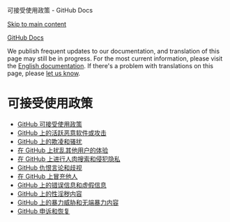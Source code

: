 可接受使用政策 - GitHub Docs

[Skip to main content](#main-content)

[](/cn)[GitHub Docs](/cn)

We publish frequent updates to our documentation, and translation of this page may still be in progress. For the most current information, please visit the [English documentation](/en). If there's a problem with translations on this page, please [let us know](https://github.com/contact?form[subject]=translation%20issue%20on%20docs.github.com&form[comments]=).

可接受使用政策
==========

* [GitHub 可接受使用政策](/cn/site-policy/acceptable-use-policies/github-acceptable-use-policies)
* [GitHub 上的活跃恶意软件或攻击](/cn/site-policy/acceptable-use-policies/github-active-malware-or-exploits)
* [GitHub 上的欺凌和骚扰](/cn/site-policy/acceptable-use-policies/github-bullying-and-harassment)
* [在 GitHub 上扰乱其他用户的体验](/cn/site-policy/acceptable-use-policies/github-disrupting-the-experience-of-other-users)
* [在 GitHub 上进行人肉搜索和侵犯隐私](/cn/site-policy/acceptable-use-policies/github-doxxing-and-invasion-of-privacy)
* [GitHub 仇恨言论和歧视](/cn/site-policy/acceptable-use-policies/github-hate-speech-and-discrimination)
* [在 GitHub 上冒充他人](/cn/site-policy/acceptable-use-policies/github-impersonation)
* [GitHub 上的错误信息和虚假信息](/cn/site-policy/acceptable-use-policies/github-misinformation-and-disinformation)
* [GitHub 上的性淫秽内容](/cn/site-policy/acceptable-use-policies/github-sexually-obscene-content)
* [GitHub 上的暴力威胁和无端暴力内容](/cn/site-policy/acceptable-use-policies/github-threats-of-violence-and-gratuitously-violent-content)
* [GitHub 申诉和恢复](/cn/site-policy/acceptable-use-policies/github-appeal-and-reinstatement)
